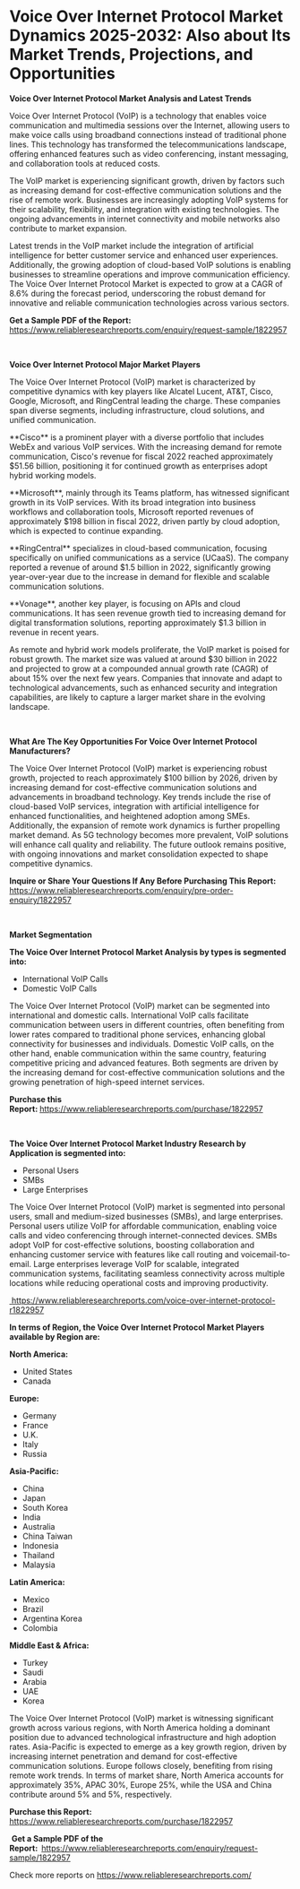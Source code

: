 <p><h1>Voice Over Internet Protocol Market Dynamics 2025-2032: Also about Its Market Trends, Projections, and Opportunities</h1></p><p><strong>Voice Over Internet Protocol Market Analysis and Latest Trends</strong></p>
<p><p>Voice Over Internet Protocol (VoIP) is a technology that enables voice communication and multimedia sessions over the Internet, allowing users to make voice calls using broadband connections instead of traditional phone lines. This technology has transformed the telecommunications landscape, offering enhanced features such as video conferencing, instant messaging, and collaboration tools at reduced costs.</p><p>The VoIP market is experiencing significant growth, driven by factors such as increasing demand for cost-effective communication solutions and the rise of remote work. Businesses are increasingly adopting VoIP systems for their scalability, flexibility, and integration with existing technologies. The ongoing advancements in internet connectivity and mobile networks also contribute to market expansion.</p><p>Latest trends in the VoIP market include the integration of artificial intelligence for better customer service and enhanced user experiences. Additionally, the growing adoption of cloud-based VoIP solutions is enabling businesses to streamline operations and improve communication efficiency. The Voice Over Internet Protocol Market is expected to grow at a CAGR of 8.6% during the forecast period, underscoring the robust demand for innovative and reliable communication technologies across various sectors.</p></p>
<p><strong>Get a Sample PDF of the Report:&nbsp;</strong> <a href="https://www.reliableresearchreports.com/enquiry/request-sample/1822957?utm_campaign=2179&utm_medium=2&utm_source=Github&utm_content=ia&utm_term=15022025&utm_id=voice-over-internet-protocol">https://www.reliableresearchreports.com/enquiry/request-sample/1822957</a></p>
<p>&nbsp;</p>
<p><strong>Voice Over Internet Protocol Major Market Players</strong></p>
<p><p>The Voice Over Internet Protocol (VoIP) market is characterized by competitive dynamics with key players like Alcatel Lucent, AT&T, Cisco, Google, Microsoft, and RingCentral leading the charge. These companies span diverse segments, including infrastructure, cloud solutions, and unified communication.</p><p>**Cisco** is a prominent player with a diverse portfolio that includes WebEx and various VoIP services. With the increasing demand for remote communication, Cisco's revenue for fiscal 2022 reached approximately $51.56 billion, positioning it for continued growth as enterprises adopt hybrid working models.</p><p>**Microsoft**, mainly through its Teams platform, has witnessed significant growth in its VoIP services. With its broad integration into business workflows and collaboration tools, Microsoft reported revenues of approximately $198 billion in fiscal 2022, driven partly by cloud adoption, which is expected to continue expanding.</p><p>**RingCentral** specializes in cloud-based communication, focusing specifically on unified communications as a service (UCaaS). The company reported a revenue of around $1.5 billion in 2022, significantly growing year-over-year due to the increase in demand for flexible and scalable communication solutions.</p><p>**Vonage**, another key player, is focusing on APIs and cloud communications. It has seen revenue growth tied to increasing demand for digital transformation solutions, reporting approximately $1.3 billion in revenue in recent years.</p><p>As remote and hybrid work models proliferate, the VoIP market is poised for robust growth. The market size was valued at around $30 billion in 2022 and projected to grow at a compounded annual growth rate (CAGR) of about 15% over the next few years. Companies that innovate and adapt to technological advancements, such as enhanced security and integration capabilities, are likely to capture a larger market share in the evolving landscape.</p></p>
<p>&nbsp;</p>
<p><strong>What Are The Key Opportunities For Voice Over Internet Protocol Manufacturers?</strong></p>
<p><p>The Voice Over Internet Protocol (VoIP) market is experiencing robust growth, projected to reach approximately $100 billion by 2026, driven by increasing demand for cost-effective communication solutions and advancements in broadband technology. Key trends include the rise of cloud-based VoIP services, integration with artificial intelligence for enhanced functionalities, and heightened adoption among SMEs. Additionally, the expansion of remote work dynamics is further propelling market demand. As 5G technology becomes more prevalent, VoIP solutions will enhance call quality and reliability. The future outlook remains positive, with ongoing innovations and market consolidation expected to shape competitive dynamics.</p></p>
<p><strong>Inquire or Share Your Questions If Any Before Purchasing This Report:</strong> <a href="https://www.reliableresearchreports.com/enquiry/pre-order-enquiry/1822957?utm_campaign=2179&utm_medium=2&utm_source=Github&utm_content=ia&utm_term=15022025&utm_id=voice-over-internet-protocol">https://www.reliableresearchreports.com/enquiry/pre-order-enquiry/1822957</a></p>
<p>&nbsp;</p>
<p><strong>Market Segmentation</strong></p>
<p><strong>The Voice Over Internet Protocol Market Analysis by types is segmented into:</strong></p>
<p><ul><li>International VoIP Calls</li><li>Domestic VoIP Calls</li></ul></p>
<p><p>The Voice Over Internet Protocol (VoIP) market can be segmented into international and domestic calls. International VoIP calls facilitate communication between users in different countries, often benefiting from lower rates compared to traditional phone services, enhancing global connectivity for businesses and individuals. Domestic VoIP calls, on the other hand, enable communication within the same country, featuring competitive pricing and advanced features. Both segments are driven by the increasing demand for cost-effective communication solutions and the growing penetration of high-speed internet services.</p></p>
<p><strong>Purchase this Report:&nbsp;</strong><a href="https://www.reliableresearchreports.com/purchase/1822957?utm_campaign=2179&utm_medium=2&utm_source=Github&utm_content=ia&utm_term=15022025&utm_id=voice-over-internet-protocol">https://www.reliableresearchreports.com/purchase/1822957</a></p>
<p>&nbsp;</p>
<p><strong>The Voice Over Internet Protocol Market Industry Research by Application is segmented into:</strong></p>
<p><ul><li>Personal Users</li><li>SMBs</li><li>Large Enterprises</li></ul></p>
<p><p>The Voice Over Internet Protocol (VoIP) market is segmented into personal users, small and medium-sized businesses (SMBs), and large enterprises. Personal users utilize VoIP for affordable communication, enabling voice calls and video conferencing through internet-connected devices. SMBs adopt VoIP for cost-effective solutions, boosting collaboration and enhancing customer service with features like call routing and voicemail-to-email. Large enterprises leverage VoIP for scalable, integrated communication systems, facilitating seamless connectivity across multiple locations while reducing operational costs and improving productivity.</p></p>
<p><a href="https://www.reliableresearchreports.com/voice-over-internet-protocol-r1822957?utm_campaign=2179&utm_medium=2&utm_source=Github&utm_content=ia&utm_term=15022025&utm_id=voice-over-internet-protocol">&nbsp;https://www.reliableresearchreports.com/voice-over-internet-protocol-r1822957</a></p>
<p><strong>In terms of Region, the Voice Over Internet Protocol Market Players available by Region are:</strong></p>
<p>
    <p> <strong> North America: </strong>
        <ul>
            <li>United States</li>
            <li>Canada</li>
        </ul>
        </p> 
    <p> <strong> Europe: </strong>
        <ul>
            <li>Germany</li>
            <li>France</li>
            <li>U.K.</li>
            <li>Italy</li>
            <li>Russia</li>
        </ul>
        </p> 
    <p> <strong> Asia-Pacific: </strong>
        <ul>
            <li>China</li>
            <li>Japan</li>
            <li>South Korea</li>
            <li>India</li>
            <li>Australia</li>
            <li>China Taiwan</li>
            <li>Indonesia</li>
            <li>Thailand</li>
            <li>Malaysia</li>
        </ul>
        </p> 
    <p> <strong> Latin America: </strong>
        <ul>
            <li>Mexico</li>
            <li>Brazil</li>
            <li>Argentina Korea</li>
            <li>Colombia</li>
        </ul>
        </p> 
    <p> <strong> Middle East & Africa: </strong>
        <ul>
            <li>Turkey</li>
            <li>Saudi</li>
            <li>Arabia</li>
            <li>UAE</li>
            <li>Korea</li>
        </ul>
    </p>
    </p>
<p><p>The Voice Over Internet Protocol (VoIP) market is witnessing significant growth across various regions, with North America holding a dominant position due to advanced technological infrastructure and high adoption rates. Asia-Pacific is expected to emerge as a key growth region, driven by increasing internet penetration and demand for cost-effective communication solutions. Europe follows closely, benefiting from rising remote work trends. In terms of market share, North America accounts for approximately 35%, APAC 30%, Europe 25%, while the USA and China contribute around 5% and 5%, respectively.</p></p>
<p><strong>Purchase this Report: </strong><a href="https://www.reliableresearchreports.com/purchase/1822957?utm_campaign=2179&utm_medium=2&utm_source=Github&utm_content=ia&utm_term=15022025&utm_id=voice-over-internet-protocol">https://www.reliableresearchreports.com/purchase/1822957</a></p>
<p>&nbsp;<strong>Get a Sample PDF of the Report:&nbsp;&nbsp;</strong><a href="https://www.reliableresearchreports.com/enquiry/request-sample/1822957?utm_campaign=2179&utm_medium=2&utm_source=Github&utm_content=ia&utm_term=15022025&utm_id=voice-over-internet-protocol">https://www.reliableresearchreports.com/enquiry/request-sample/1822957</a></p>
<p><strong></strong></p>
<p>Check more reports on <a href="https://www.reliableresearchreports.com/?utm_campaign=2179&utm_medium=2&utm_source=Github&utm_content=ia&utm_term=15022025&utm_id=voice-over-internet-protocol">https://www.reliableresearchreports.com/</a></p>